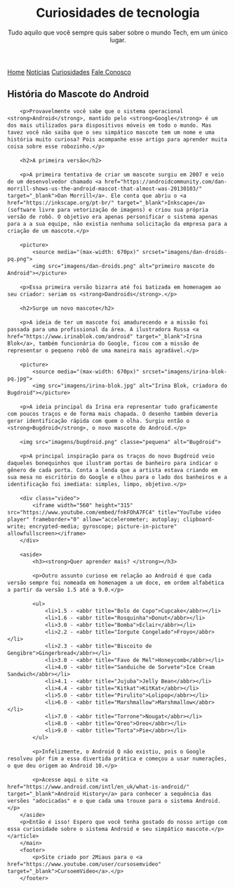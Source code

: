 <!DOCTYPE html>
<html lang="pt-br">
<head>
    <meta charset="UTF-8">
    <meta http-equiv="X-UA-Compatible" content="IE=edge">
    <meta name="viewport" content="width=device-width, initial-scale=1.0">
    <title>Como surgiu o mascote do Android?</title>
    <link rel="shortcut icon" href="imagens/favicon.ico" type="image/x-icon">
    <link rel="stylesheet" href="estilo/style.css">
</head>
<body>
    <header>
        <h1>Curiosidades de tecnologia</h1>
        <p>Tudo aquilo que você sempre quis saber sobre o mundo Tech, em um único lugar.</p>
    </header>
    <nav><a href="#">Home</a>
    <a href="#">Notícias</a>
    <a href="#">Curiosidades</a>
    <a href="#">Fale Conosco</a>
</nav>
<main>
    <article>
        <h1>História do Mascote do Android</h1>

        <p>Provavelmente você sabe que o sistema operacional <strong>Android</strong>, mantido pelo <strong>Google</strong> é um dos mais utilizados para dispositivos móveis em todo o mundo. Mas tavez você não saiba que o seu simpático mascote tem um nome e uma história muito curiosa? Pois acompanhe esse artigo para aprender muita coisa sobre esse robozinho.</p>
        
        <h2>A primeira versão</h2>
        
        <p>A primeira tentativa de criar um mascote surgiu em 2007 e veio de um desenvolvedor chamado <a href="https://androidcommunity.com/dan-morrill-shows-us-the-android-mascot-that-almost-was-20130103/" target="_blank">Dan Morrill</a>. Ele conta que abriu o <a href="https://inkscape.org/pt-br/" target="_blank">Inkscape</a> (software livre para vetorização de imagens) e criou sua própria versão de robô. O objetivo era apenas personificar o sistema apenas para a a sua equipe, não existia nenhuma solicitação da empresa para a criação de um mascote.</p>
        
        <picture>
            <source media="(max-width: 670px)" srcset="imagens/dan-droids-pq.png">
            <img src="imagens/dan-droids.png" alt="primeiro mascote do Android"></picture>
        
        <p>Essa primeira versão bizarra até foi batizada em homenagem ao seu criador: seriam os <strong>Dandroids</strong>.</p>
        
        <h2>Surge um novo mascote</h2>
        
        <p>A ideia de ter um mascote foi amadurecendo e a missão foi passada para uma profissional da área. A ilustradora Russa <a href="https://www.irinablok.com/android" target="_blank">Irina Blok</a>, também funcionária do Google, ficou com a missão de representar o pequeno robô de uma maneira mais agradável.</p>
        
        <picture>
            <source media="(max-width: 670px)" srcset="imagens/irina-blok-pq.jpg">
            <img src="imagens/irina-blok.jpg" alt="Irina Blok, criadora do Bugdroid"></picture>
        
        <p>A ideia principal da Irina era representar tudo graficamente com poucos traços e de forma mais chapada. O desenho também deveria gerar identificação rápida com quem o olha. Surgiu então o <strong>Bugdroid</strong>, o novo mascote do Android.</p>
        
        <img src="imagens/bugdroid.png" classe="pequena" alt="Bugdroid">
        
        <p>A principal inspiração para os traços do novo Bugdroid veio daqueles bonequinhos que ilustram portas de banheiro para indicar o gênero de cada porta. Conta a lenda que a artista estava criando em sua mesa no escritório do Google e olhou para o lado dos banheiros e a identificação foi imediata: simples, limpo, objetivo.</p>
        
        <div class="video">
            <iframe width="560" height="315" src="https://www.youtube.com/embed/fnkFOhA7FC4" title="YouTube video player" frameborder="0" allow="accelerometer; autoplay; clipboard-write; encrypted-media; gyroscope; picture-in-picture" allowfullscreen></iframe>
        </div>
         
        <aside>
            <h3><strong>Quer aprender mais? </strong></h3>
            
            <p>Outro assunto curioso em relação ao Android é que cada versão sempre foi nomeada em homenagem a um doce, em ordem alfabética a partir da versão 1.5 até a 9.0.</p>
            
            <ul>
                <li>1.5 - <abbr title="Bolo de Copo">Cupcake</abbr></li>
                <li>1.6 - <abbr title="Rosquinha">Donut</abbr></li>
                <li>3.0 - <abbr title="Bomba">Eclair</abbr></li>
                <li>2.2 - <abbr title="Iorgute Congelado">Froyo</abbr></li>
                <li>2.3 - <abbr title="Biscoito de Gengibre">Gingerbread</abbr></li>
                <li>3.0 - <abbr title="Favo de Mel">Honeycomb</abbr></li>
                <li>4.0 - <abbr title="Sanduiche de Sorvete">Ice Cream Sandwich</abbr></li>
                <li>4.1 - <abbr title="Jujuba">Jelly Bean</abbr></li>
                <li>4.4 - <abbr title="Kitkat">KitKat</abbr></li>
                <li>5.0 - <abbr title="Pirulito">Lolipop</abbr></li>
                <li>6.0 - <abbr title="Marshmallow">Marshmallow</abbr></li>
                <li>7.0 - <abbr title="Torrone">Nougat</abbr></li>
                <li>8.0 - <abbr title="Oreo">Oreo</abbr></li>
                <li>9.0 - <abbr title="Torta">Pie</abbr></li>
            </ul>
            
            <p>Infelizmente, o Android Q não existiu, pois o Google resolveu pôr fim a essa divertida prática e começou a usar numerações, o que deu origem ao Android 10.</p>
            
            <p>Acesse aqui o site <a href="https://www.android.com/intl/en_uk/what-is-android/" target="_blank">Android History</a> para conhecer a sequência das versões "adocicadas" e o que cada uma trouxe para o sistema Android.</p>
        </aside>
        <p>Então é isso! Espero que você tenha gostado do nosso artigo com essa curiosidade sobre o sistema Android e seu simpático mascote.</p>
    </article>
        </main>
        <footer>
            <p>Site criado por 2Miaus para o <a href="https://www.youtube.com/user/cursosemvideo" target="_blank">CursoemVideo</a>.</p>
        </footer>
</body>
</html>